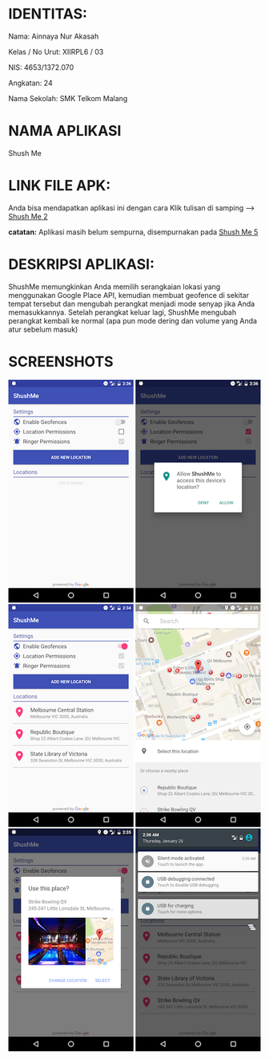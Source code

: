 # IDENTITAS:
Nama: Ainnaya Nur Akasah

Kelas / No Urut: XIIRPL6 / 03

NIS: 4653/1372.070

Angkatan: 24

Nama Sekolah: SMK Telkom Malang

# NAMA APLIKASI
Shush Me

# LINK FILE APK:
Anda bisa mendapatkan aplikasi ini dengan cara Klik tulisan di samping -->
[Shush Me 2](https://docs.google.com/uc?export=download&id=0BxRyC99DsxNVbENSajV6RWlRMG8)

**catatan:** Aplikasi masih belum sempurna, disempurnakan pada [Shush Me 5](https://github.com/Ainnaya/ShussMe5)

# DESKRIPSI APLIKASI:
ShushMe memungkinkan Anda memilih serangkaian lokasi yang menggunakan Google Place API, kemudian membuat geofence di sekitar tempat tersebut dan mengubah perangkat menjadi mode senyap jika Anda memasukkannya. Setelah perangkat keluar lagi, ShushMe mengubah perangkat kembali ke normal (apa pun mode dering dan volume yang Anda atur sebelum masuk)

# SCREENSHOTS

![Screenshot1](screenshots/screen_1.png) ![Screenshot2](screenshots/screen_2.png) ![Screenshot3](screenshots/screen_3.png)
![Screenshot4](screenshots/screen_4.png) ![Screenshot5](screenshots/screen_5.png) ![Screenshot6](screenshots/screen_6.png)
